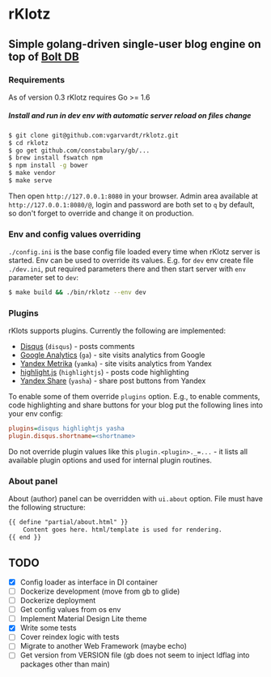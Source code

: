 # rKlotz

## Simple golang-driven single-user blog engine on top of [Bolt DB](https://github.com/boltdb/bolt)

### Requirements

As of version 0.3 rKlotz requires Go >= 1.6

##### Install and run in dev env with automatic server reload on files change

```sh
$ git clone git@github.com:vgarvardt/rklotz.git
$ cd rklotz
$ go get github.com/constabulary/gb/...
$ brew install fswatch npm
$ npm install -g bower
$ make vendor
$ make serve
```

Then open `http://127.0.0.1:8080` in your browser.
Admin area available at `http://127.0.0.1:8080/@`, login and password are both set to `q` by default,
so don't forget to override and change it on production.

### Env and config values overriding

`./config.ini` is the base config file loaded every time when rKlotz server is started.
Env can be used to override its values. E.g. for `dev` env create file `./dev.ini`, put
required parameters there and then start server with `env` parameter set to `dev`:

```sh
$ make build && ./bin/rklotz --env dev
```

### Plugins

rKlots supports plugins. Currently the following are implemented:

* [Disqus](https://disqus.com/) (`disqus`) - posts comments
* [Google Analytics](http://www.google.com/analytics/) (`ga`) - site visits analytics from Google
* [Yandex Metrika](https://metrika.yandex.ru/) (`yamka`) - site visits analytics from Yandex
* [highlight.js](https://highlightjs.org/) (`highlightjs`) - posts code highlighting
* [Yandex Share](https://tech.yandex.ru/share/) (`yasha`) - share post buttons from Yandex

To enable some of them override `plugins` option. E.g., to enable comments, code highlighting
and share buttons for your blog put the following lines into your env config:

```ini
plugins=disqus highlightjs yasha
plugin.disqus.shortname=<shortname>
```

Do not override plugin values like this `plugin.<plugin>._=...` - it lists all available plugin options
and used for internal plugin routines.

### About panel

About (author) panel can be overridden with `ui.about` option. File must have the following structure:

```html
{{ define "partial/about.html" }}
    Content goes here. html/template is used for rendering.
{{ end }}
```

## TODO

- [x] Config loader as interface in DI container
- [ ] Dockerize development (move from gb to glide)
- [ ] Dockerize deployment
- [ ] Get config values from os env 
- [ ] Implement Material Design Lite theme
- [x] Write some tests
- [ ] Cover reindex logic with tests
- [ ] Migrate to another Web Framework (maybe echo)
- [ ] Get version from VERSION file (gb does not seem to inject ldflag into packages other than main)

